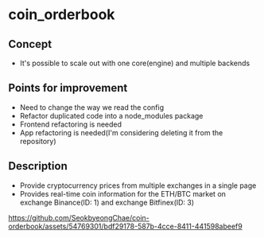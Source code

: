 # coin_orderbook

## Concept
+ It's possible to scale out with one core(engine) and multiple backends

## Points for improvement
+ Need to change the way we read the config
+ Refactor duplicated code into a node_modules package
+ Frontend refactoring is needed
+ App refactoring is needed(I'm considering deleting it from the repository)

## Description
+ Provide cryptocurrency prices from multiple exchanges in a single page
+ Provides real-time coin information for the ETH/BTC market on exchange Binance(ID: 1) and exchange Bitfinex(ID: 3)


https://github.com/SeokbyeongChae/coin-orderbook/assets/54769301/bdf29178-587b-4cce-8411-441598abeef9

